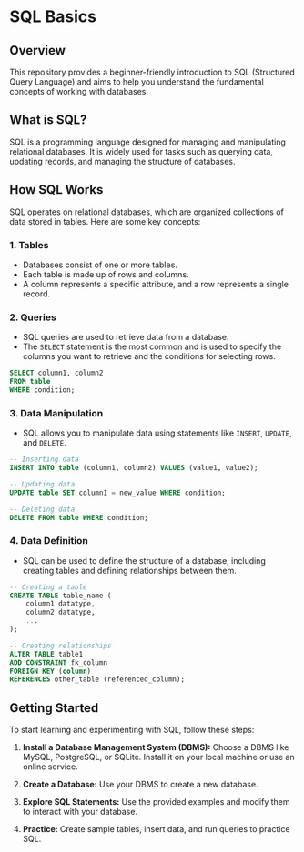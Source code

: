 
# SQL Basics

## Overview

This repository provides a beginner-friendly introduction to SQL (Structured Query Language) and aims to help you understand the fundamental concepts of working with databases.

## What is SQL?

SQL is a programming language designed for managing and manipulating relational databases. It is widely used for tasks such as querying data, updating records, and managing the structure of databases.

## How SQL Works

SQL operates on relational databases, which are organized collections of data stored in tables. Here are some key concepts:

### 1. Tables

- Databases consist of one or more tables.
- Each table is made up of rows and columns.
- A column represents a specific attribute, and a row represents a single record.

### 2. Queries

- SQL queries are used to retrieve data from a database.
- The `SELECT` statement is the most common and is used to specify the columns you want to retrieve and the conditions for selecting rows.

```sql
SELECT column1, column2
FROM table
WHERE condition;
```

### 3. Data Manipulation

- SQL allows you to manipulate data using statements like `INSERT`, `UPDATE`, and `DELETE`.

```sql
-- Inserting data
INSERT INTO table (column1, column2) VALUES (value1, value2);

-- Updating data
UPDATE table SET column1 = new_value WHERE condition;

-- Deleting data
DELETE FROM table WHERE condition;
```

### 4. Data Definition

- SQL can be used to define the structure of a database, including creating tables and defining relationships between them.

```sql
-- Creating a table
CREATE TABLE table_name (
    column1 datatype,
    column2 datatype,
    ...
);

-- Creating relationships
ALTER TABLE table1
ADD CONSTRAINT fk_column
FOREIGN KEY (column)
REFERENCES other_table (referenced_column);
```

## Getting Started

To start learning and experimenting with SQL, follow these steps:

1. **Install a Database Management System (DBMS):** Choose a DBMS like MySQL, PostgreSQL, or SQLite. Install it on your local machine or use an online service.

2. **Create a Database:** Use your DBMS to create a new database.

3. **Explore SQL Statements:** Use the provided examples and modify them to interact with your database.

4. **Practice:** Create sample tables, insert data, and run queries to practice SQL.

